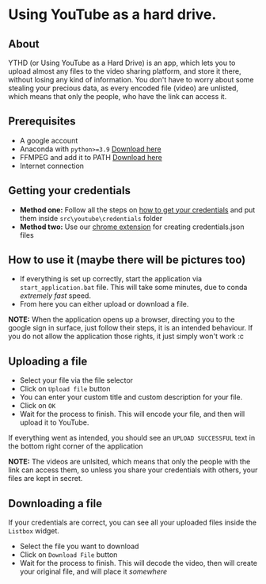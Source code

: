Using YouTube as a hard drive.
==============================

About
-----

YTHD (or Using YouTube as a Hard Drive) is an app, which lets you to upload almost any files to the video sharing platform, and store it there, without losing any kind of information. You don't have to worry about some stealing your precious data, as every encoded file (video) are unlisted, which means that only the people, who have the link can access it.

Prerequisites
-------------

 - A google account
 - Anaconda with `python>=3.9` [Download here](https://www.anaconda.com/download)
 - FFMPEG and add it to PATH [Download here](https://ffmpeg.org/download.html)
 - Internet connection

Getting your credentials
------------------------

 - **Method one:** Follow all the steps on [how to get your credentials](https://github.com/srchd/using-yt-as-a-hard-drive/tree/main/src/youtube/credentials#readme) and put them inside `src\youtube\credentials` folder
 - **Method two:** Use our [chrome extension](https://github.com/srchd/using-yt-as-a-hard-drive/tree/main/src/chrome_ext_create_project) for creating credentials.json files

How to use it (maybe there will be pictures too)
-------------

 - If everything is set up correctly, start the application via `start_application.bat` file. This will take some minutes, due to conda *extremely fast* speed.
 - From here you can either upload or download a file.

**NOTE:** When the application opens up a browser, directing you to the google sign in surface, just follow their steps, it is an intended behaviour. If you do not allow the application those rights, it just simply won't work :c

Uploading a file
----------------

 - Select your file via the file selector
 - Click on `Upload file` button
 - You can enter your custom title and custom description for your file.
 - Click on `OK`
 - Wait for the process to finish. This will encode your file, and then will upload it to YouTube.

If everything went as intended, you should see an `UPLOAD SUCCESSFUL` text in the bottom right corner of the application

**NOTE:** The videos are unlsited, which means that only the people with the link can access them, so unless you share your credentials with others, your files are kept in secret.

Downloading a file
------------------

If your credentials are correct, you can see all your uploaded files inside the `Listbox` widget.

 - Select the file you want to download
 - Click on `Download File` button
 - Wait for the process to finish. This will decode the video, then will create your original file, and will place it *somewhere*
